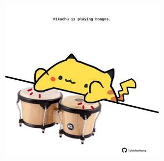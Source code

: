 <!-- built at 20/06/2021, 20:01:35 UTC -->
<p align="center">
  <img width="500" height="500" src="./ReadmeImage.svg">
</p>
